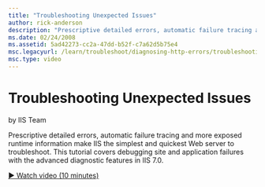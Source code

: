 ```yaml
---
title: "Troubleshooting Unexpected Issues"
author: rick-anderson
description: "Prescriptive detailed errors, automatic failure tracing and more exposed runtime information make IIS the simplest and quickest Web server to troubleshoot. T..."
ms.date: 02/24/2008
ms.assetid: 5ad42273-cc2a-47dd-b52f-c7a62d5b75e4
msc.legacyurl: /learn/troubleshoot/diagnosing-http-errors/troubleshooting-unexpected-issues
msc.type: video
---
```

# Troubleshooting Unexpected Issues

by IIS Team

Prescriptive detailed errors, automatic failure tracing and more exposed runtime information make IIS the simplest and quickest Web server to troubleshoot. This tutorial covers debugging site and application failures with the advanced diagnostic features in IIS 7.0.

[&#9654; Watch video (10 minutes)](https://channel9.msdn.com/Blogs/IIS-NET-Site-Videos/troubleshooting-unexpected-issues)
